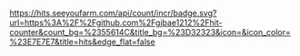 https://hits.seeyoufarm.com/api/count/incr/badge.svg?url=https%3A%2F%2Fgithub.com%2Fgjbae1212%2Fhit-counter&count_bg=%2355614C&title_bg=%23D32323&icon=&icon_color=%23E7E7E7&title=hits&edge_flat=false
